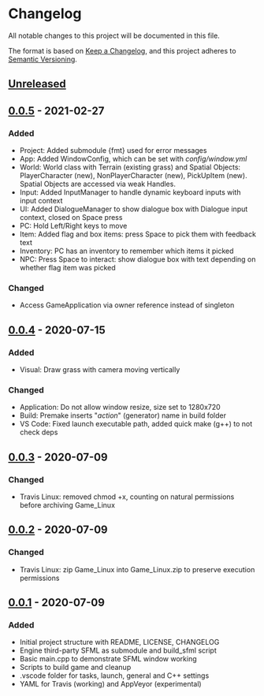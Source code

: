# Changelog

All notable changes to this project will be documented in this file.

The format is based on [Keep a Changelog](https://keepachangelog.com/en/1.0.0/),
and this project adheres to [Semantic Versioning](https://semver.org/spec/v2.0.0.html).

## [Unreleased]

## [0.0.5] - 2021-02-27
### Added
- Project: Added submodule {fmt} used for error messages
- App: Added WindowConfig, which can be set with _config/window.yml_
- World: World class with Terrain (existing grass) and Spatial Objects: PlayerCharacter (new), NonPlayerCharacter (new), PickUpItem (new). Spatial Objects are accessed via weak Handles.
- Input: Added InputManager to handle dynamic keyboard inputs with input context
- UI: Added DialogueManager to show dialogue box with Dialogue input context, closed on Space press
- PC: Hold Left/Right keys to move
- Item: Added flag and box items: press Space to pick them with feedback text
- Inventory: PC has an inventory to remember which items it picked
- NPC: Press Space to interact: show dialogue box with text depending on whether flag item was picked

### Changed
- Access GameApplication via owner reference instead of singleton

## [0.0.4] - 2020-07-15
### Added
- Visual: Draw grass with camera moving vertically

### Changed
- Application: Do not allow window resize, size set to 1280x720
- Build: Premake inserts "_action_" (generator) name in build folder
- VS Code: Fixed launch executable path, added quick make (g++) to not check deps

## [0.0.3] - 2020-07-09
### Changed
- Travis Linux: removed chmod +x, counting on natural permissions before archiving Game_Linux

## [0.0.2] - 2020-07-09
### Changed
- Travis Linux: zip Game_Linux into Game_Linux.zip to preserve execution permissions

## [0.0.1] - 2020-07-09
### Added
- Initial project structure with README, LICENSE, CHANGELOG
- Engine third-party SFML as submodule and build_sfml script
- Basic main.cpp to demonstrate SFML window working
- Scripts to build game and cleanup
- .vscode folder for tasks, launch, general and C++ settings
- YAML for Travis (working) and AppVeyor (experimental)

[Unreleased]: https://github.com/hsandt/cpp-platform-adventure/compare/v0.0.5...HEAD
[0.0.5]: https://github.com/hsandt/cpp-platform-adventure/compare/v0.0.4...v0.0.5
[0.0.4]: https://github.com/hsandt/cpp-platform-adventure/compare/v0.0.3...v0.0.4
[0.0.3]: https://github.com/hsandt/cpp-platform-adventure/compare/v0.0.2...v0.0.3
[0.0.2]: https://github.com/hsandt/cpp-platform-adventure/compare/v0.0.1...v0.0.2
[0.0.1]: https://github.com/hsandt/cpp-platform-adventure/releases/tag/v0.0.1
